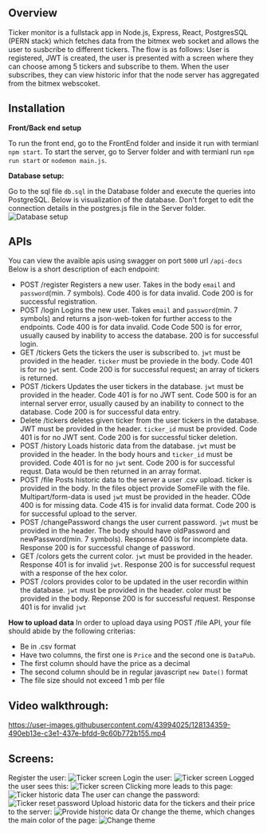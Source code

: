 ## Overview
Ticker monitor is a fullstack app in Node.js, Express, React, PostgresSQL (PERN stack) which fetches data from the bitmex web socket and allows the user to susbcribe to different tickers. 
The flow is as follows:
User is registered, JWT is created, the user is presented with a screen where they can choose among 5 tickers and subscribe to them. When the user subscribes, they can view historic infor that the node server has aggregated from the bitmex webscoket.
## Installation
**Front/Back end setup**

To run the front end, go to the FrontEnd folder and inside it run with termianl `npm start`.
To start the server, go to Server folder and with termianl run `npm run start` or `nodemon main.js`.

**Database setup:**

Go to the sql file `db.sql` in the Database folder and execute the queries into PostgreSQL. Below is visualization of the database. Don't forget to edit the connection details in the postgres.js file in the Server folder.
![Database setup](https://i.ibb.co/CBCNZ61/Screenshot-2021-08-03-141236.png)

## APIs
You can view the avaible apis using swagger on port `5000` url `/api-docs`
Below is a short description of each endpoint:
- POST /register Registers a new user. Takes in the body `email` and `password`(min. 7 symbols). Code 400 is for data invalid. Code 200 is for successful registration.
- POST /login Logins the new user. Takes `email` and `password`(min. 7 symbols) and returns a json-web-token for further access to the endpoints. Code 400 is for data invalid. Code Code 500 is for error, usually caused by inability to access the database. 200 is for successful login.
- GET /tickers Gets the tickers the user is subscribed to. `jwt` must be provided in the header. `ticker` must be proviede in the body. Code 401 is for no `jwt` sent. Code 200 is for successful request; an array of tickers is returned.
- POST /tickers Updates the user tickers in the database. `jwt` must be provided in the header. Code 401 is for no JWT sent. Code 500 is for an internal server error, usually caused by an inability to connect to the database. Code 200 is for successful data entry.
- Delete /tickers deletes given ticker from the user tickers in the database. JWT must be provided in the header. `ticker_id` must be provided. Code 401 is for no JWT sent. Code 200 is for successful ticker deletion.
- POST /history Loads historic data from the database. `jwt` must be provided in the header. In the body hours and `ticker_id` must be provided. Code 401 is for no `jwt` sent. Code 200 is for successful requst. Data would be then returned in an array format. 
- POST /file Posts historic data to the server a user .csv upload. ticker is provided in the body. In the files object provide SomeFile with the file. Multipart/form-data is used  `jwt` must be provided in the header. COde 400 is for missing data. Code 415 is for invalid data format. Code 200 is for successful upload to the server.
- POST /changePassword changs the user current password. `jwt` must be provided in the header. The body should have oldPassword and newPassword(min. 7 symbols). Response 400 is for incomplete data. Response 200 is for successful change of password.
- GET /colors gets the current color. `jwt` must be provided in the header. Response 401 is for invalid `jwt`. Response 200 is for successful request with a response of the hex color.
- POST /colors provides color to be updated in the user recordin within the database. `jwt` must be provided in the header. color must be provided in the body. Reponse 200 is for successful request. Response 401 is for invalid `jwt`

**How to upload data**
In order to upload daya using POST /file API, your file should abide by the following criterias:
- Be in .csv format
- Have two columns, the first one is `Price` and the second one is `DataPub`.
- The first column should have the price as a decimal
- The second column should be in regular javascript `new Date()` format
- The file size should not exceed 1 mb per file

## Video walkthrough:


https://user-images.githubusercontent.com/43994025/128134359-490eb13e-c3e1-437e-bfdd-9c60b772b155.mp4


## Screens:
Register the user:
![Ticker screen](https://i.ibb.co/fthj4c7/Screenshot-2021-08-02-162336.png)
Login the user:
![Ticker screen](https://i.ibb.co/mDsK4LY/Screenshot-2021-08-02-162526.png)
Logged the user sees this:
![Ticker screen](https://i.ibb.co/k9GqQ8K/Screenshot-2021-08-02-160912.png)
Clicking more leads to this page:
![Ticker historic data](https://i.ibb.co/PZsmzZW/Screenshot-2021-08-02-161018.png)
The user can change the password:
![Ticker reset password](https://i.ibb.co/7pjbTFB/Screenshot-2021-08-02-161446.png)
Upload historic data for the tickers and their price to the server:
![Provide historic data](https://i.ibb.co/fpM3Nx6/Screenshot-2021-08-02-162101.png)
Or change the theme, which changes the main color of the page:
![Change theme](https://i.ibb.co/2NPyXxw/Screenshot-2021-08-02-161710.png)
